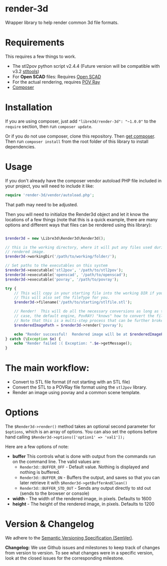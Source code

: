 render-3d
=========

Wrapper library to help render common 3d file formats.

Requirements
============

This requires a few things to work.

  * The stl2pov python script v2.4.4 (Future version will be compatible with v3.2 [stltools](http://rsmith.home.xs4all.nl/software/stltools.html))
  * For **Open SCAD** files:  Requires [Open SCAD](http://www.openscad.org/)
  * For the actual rendering, requires [POV Ray](http://www.povray.org/)
  * [Composer](https://getcomposer.org/)

Installation
============

If you are using composer, just add `"libre3d/render-3d": "~1.0.0"` to the `require` section, then run `composer update`.

Or if you do not use composer, clone this repository.  Then [get composer](http://getcomposer.com).  Then run
`composer install` from the root folder of this library to install dependencies.


Usage
=====

If you don't already have the composer vendor autoload PHP file included in your project, you will need to include it like:

```php
require 'render-3d/vendor/autoload.php';
```

That path may need to be adjusted.

Then you will need to initialize the Render3d object and let it know the locations of a few things (note that this is
a quick example, there are many options and different ways that files can be rendered using this library):

```php

$render3d = new \Libre3d\Render3d\Render3d();

// this is the working directory, where it will put any files used during the render process, as well as the final
// rendered image.
$render3d->workingDir('/path/to/working/folder/');

// Set paths to the executables on this system
$render3d->executable('stl2pov', '/path/to/stl2pov');
$render3d->executable('openscad', '/path/to/openscad');
$render3d->executable('povray', '/path/to/povray');

try {
	// This will copy in your starting file into the working DIR if you give the full path to the starting file.
	// This will also set the fileType for you.
	$render3d->filename('/path/to/starting/stlfile.stl');

	// Render!  This will do all the necessary conversions as long as the render engine (in this
	// case, the default engine, PovRAY) "knows" how to convert the file into a file it can use for rendering.
	// Note that this is a multi-step process that can be further broken down if you need it to.
	$renderedImagePath = $render3d->render('povray');

	echo "Render successful!  Rendered image will be at $renderedImagePath";
} catch (\Exception $e) {
	echo "Render failed :( Exception: ".$e->getMessage();
}
```

The main workflow:
==================

  * Convert to STL file format (if not starting with an STL file)
  * Convert the STL to a POVRay file format using the `stl2pov` library.
  * Render an image using povray and a common scene template.

Options
=======

The `$Render3d->render()` method takes an optional second parameter for `$options`, which is an array of options.  You
can also set the options before hand calling `$Render3d->options(['option1' => 'val1']);`

Here are a few options of note:
  * **buffer**  This controls what is done with output from the commands run on the command line.  The valid values are:
    * `Render3d::BUFFER_OFF` - Default value.  Nothing is displayed and nothing is buffered.
    * `Render3d::BUFFER_ON` - Buffers the output, and saves so that you can later retrieve it with `$Render3d->getBufferAndClean()`
    * `Render3d::BUFFER_STD_OUT` - Sends any output directly to std out (sends to the browser or console)
  * **width** - The width of the rendered image, in pixels.  Defaults to 1600
  * **height** - The height of the rendered image, in pixels.  Defaults to 1200

Version & Changelog
===================

We adhere to the [Semantic Versioning Specification (SemVer)](http://semver.org/).

**Changelog:**  We use Github issues and milestones to keep track of changes from version to version.  To see what changes were in a
specific version, look at the closed issues for the corresponding milestone.